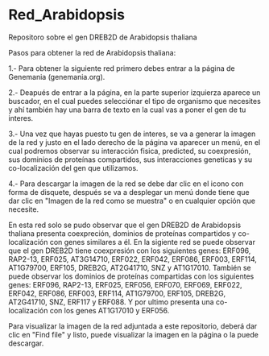 # Red_Arabidopsis
Repositoro sobre el gen DREB2D de Arabidopsis thaliana

Pasos para obtener la red de Arabidopsis thaliana:

1.- Para obtener la siguiente red primero debes entrar a la página de Genemania (genemania.org).

2.- Deapués de entrar a la página, en la parte superior izquierza aparece un buscador, en el cual puedes selecciónar el tipo de organismo que necesites y ahí también hay una barra de texto en la cual vas a poner el gen de tu interes.

3.- Una vez que hayas puesto tu gen de interes, se va a generar la imagen de la red y justo en el lado derecho de la página va aparecer un menú, en el cual podremos observar su interacción fisica, predicted, su coexpresión, sus dominios de proteínas compartidos, sus interacciones geneticas y su co-localización del gen que utilizamos.

4.- Para descargar la imagen de la red se debe dar clic en el icono con forma de disquete, después se va a desplegar un menú donde tiene que dar clic en "Imagen de la red como se muestra" o en cualquier opción que necesite.

En esta red solo se pudo observar que el gen DREB2D de Arabidopsis thaliana presenta coexpreción, dominios de proteínas compartidos y co-localización con genes similares a él.
En la sigiente red se puede observar que el gen DREB2D tiene coexpresión con los siguientes genes: ERF096, RAP2-13, ERF025, AT3G14710, ERF022, ERF042, ERF086, ERF003, ERF114, AT1G79700, ERF105, DREB2G, AT2G41710, SNZ y AT1G17010.
También se puede observar los dominios de proteínas compartidas con los siguientes genes: ERF096, RAP2-13, ERF025, ERF056, ERF070, ERF069, ERF022, ERF042, ERF086, ERF003, ERF114, AT1G79700, ERF105, DREB2G, AT2G41710, SNZ, ERF117 y ERF088.
Y por ultimo presenta una co-localización con los genes AT1G17010 y ERF056.

Para visualizar la imagen de la red adjuntada a este repositorio, deberá dar clic en "Find file" y listo, puede visualizar la imagen en la página o la puede descargar.
